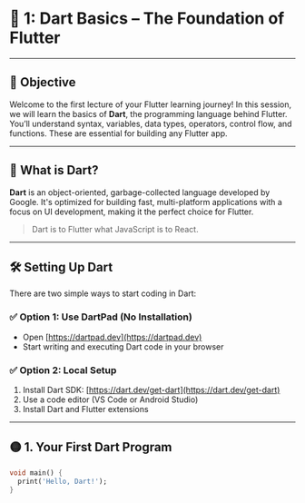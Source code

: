 # 📘 1: Dart Basics – The Foundation of Flutter

---

## 🎯 Objective

Welcome to the first lecture of your Flutter learning journey! In this session, we will learn the basics of **Dart**, the programming language behind Flutter. You’ll understand syntax, variables, data types, operators, control flow, and functions. These are essential for building any Flutter app.

---

## 🧠 What is Dart?

**Dart** is an object-oriented, garbage-collected language developed by Google. It's optimized for building fast, multi-platform applications with a focus on UI development, making it the perfect choice for Flutter.

> Dart is to Flutter what JavaScript is to React.

---

## 🛠️ Setting Up Dart

There are two simple ways to start coding in Dart:

### ✅ Option 1: Use DartPad (No Installation)
- Open [https://dartpad.dev](https://dartpad.dev)
- Start writing and executing Dart code in your browser

### ✅ Option 2: Local Setup
1. Install Dart SDK: [https://dart.dev/get-dart](https://dart.dev/get-dart)
2. Use a code editor (VS Code or Android Studio)
3. Install Dart and Flutter extensions

---

## 🟡 1. Your First Dart Program

```dart
void main() {
  print('Hello, Dart!');
}
